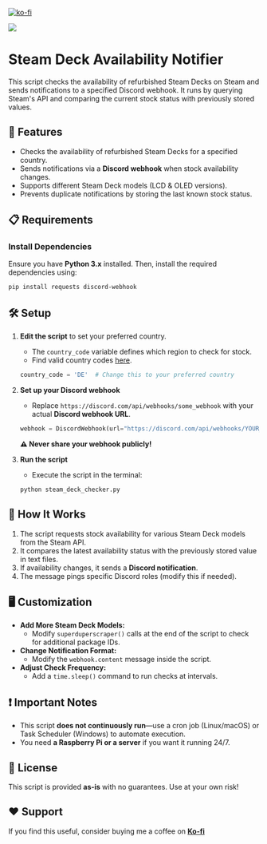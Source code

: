 [![ko-fi](https://ko-fi.com/img/githubbutton_sm.svg)](https://ko-fi.com/Y8Y41BZ8SM)

[![](https://dcbadge.limes.pink/api/server/5gpFTMkvJn)](https://discord.gg/5gpFTMkvJn)
# Steam Deck Availability Notifier

This script checks the availability of refurbished Steam Decks on Steam and sends notifications to a specified Discord webhook. It runs by querying Steam's API and comparing the current stock status with previously stored values.

## 🚀 Features
- Checks the availability of refurbished Steam Decks for a specified country.
- Sends notifications via a **Discord webhook** when stock availability changes.
- Supports different Steam Deck models (LCD & OLED versions).
- Prevents duplicate notifications by storing the last known stock status.

## 📋 Requirements
### Install Dependencies
Ensure you have **Python 3.x** installed. Then, install the required dependencies using:
```sh
pip install requests discord-webhook
```

## 🛠 Setup
1. **Edit the script** to set your preferred country.
   - The `country_code` variable defines which region to check for stock.
   - Find valid country codes [here](https://github.com/RudeySH/SteamCountries/blob/master/json/countries.json).
   ```python
   country_code = 'DE'  # Change this to your preferred country
   ```

2. **Set up your Discord webhook**
   - Replace `https://discord.com/api/webhooks/some_webhook` with your actual **Discord webhook URL**.
   ```python
   webhook = DiscordWebhook(url="https://discord.com/api/webhooks/YOUR_WEBHOOK", content="error")
   ```
   **⚠️ Never share your webhook publicly!**

3. **Run the script**
   - Execute the script in the terminal:
   ```sh
   python steam_deck_checker.py
   ```

## 🔧 How It Works
1. The script requests stock availability for various Steam Deck models from the Steam API.
2. It compares the latest availability status with the previously stored value in text files.
3. If availability changes, it sends a **Discord notification**.
4. The message pings specific Discord roles (modify this if needed).

## 🖥 Customization
- **Add More Steam Deck Models:**
  - Modify `superduperscraper()` calls at the end of the script to check for additional package IDs.
- **Change Notification Format:**
  - Modify the `webhook.content` message inside the script.
- **Adjust Check Frequency:**
  - Add a `time.sleep()` command to run checks at intervals.

## ❗ Important Notes
- This script **does not continuously run**—use a cron job (Linux/macOS) or Task Scheduler (Windows) to automate execution.
- You need **a Raspberry Pi or a server** if you want it running 24/7.

## 📝 License
This script is provided **as-is** with no guarantees. Use at your own risk!

## ❤️ Support
If you find this useful, consider buying me a coffee on [**Ko-fi**](https://ko-fi.com/Y8Y41BZ8SM)


